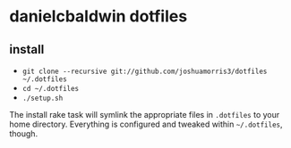 # danielcbaldwin dotfiles

## install

- `git clone --recursive git://github.com/joshuamorris3/dotfiles ~/.dotfiles`
- `cd ~/.dotfiles`
- `./setup.sh`

The install rake task will symlink the appropriate files in `.dotfiles` to your
home directory. Everything is configured and tweaked within `~/.dotfiles`,
though.
